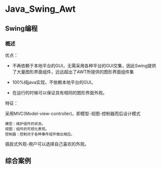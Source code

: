 # Java_Swing_Awt

## Swing编程

### 概述


优点：

- 不再依赖于本地平台的GUI，无需采用各种平台的GUI交集，因此Swing提供了大量图形界面组件，远远超出了AWT所提供的图形界面组件集

- 100%纯java实现，不依赖本地平台的GUI。

- 在运行的时候可以保证具有相同的图形界面外观。


特征：

采用MVC(Model-view-controller)，即模型-视图-控制器而后设计模式

```
模型：维护组件的状态。
视图：组件的可视化表现。
控制器：控制对于各种事件组件做出相应。
```

插拔式外观-用户可以选择自己喜欢的外观。

## 综合案例

